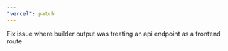 ```yaml
---
"vercel": patch
---
```


Fix issue where builder output was treating an api endpoint as a frontend route
